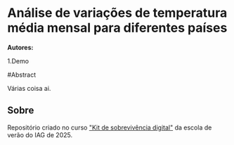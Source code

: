 # Análise de variações de temperatura média mensal para diferentes países

**Autores:** 

1.Demo

#Abstract

Várias coisa ai.

## Sobre 

Repositório criado no curso
["Kit de sobrevivência digital"](https://github.com/ericfrota/kit-exemplo-2025-demo)
da escola de verão do IAG de 2025.
